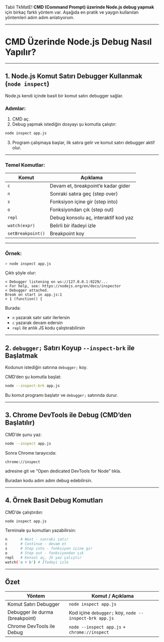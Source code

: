 Tabii TkMatE! **CMD (Command Prompt) üzerinde Node.js debug yapmak** için birkaç farklı yöntem var. Aşağıda en pratik ve yaygın kullanılan yöntemleri adım adım anlatıyorum.

---

# CMD Üzerinde Node.js Debug Nasıl Yapılır?

---

## 1. **Node.js Komut Satırı Debugger Kullanmak (`node inspect`)**

Node.js kendi içinde basit bir komut satırı debugger sağlar.

### Adımlar:

1. CMD aç.
2. Debug yapmak istediğin dosyayı şu komutla çalıştır:

```bash
node inspect app.js
```

3. Program çalışmaya başlar, ilk satıra gelir ve komut satırı debugger aktif olur.

---

### Temel Komutlar:

|Komut|Açıklama|
|---|---|
|`c`|Devam et, breakpoint’e kadar gider|
|`n`|Sonraki satıra geç (step over)|
|`s`|Fonksiyon içine gir (step into)|
|`o`|Fonksiyondan çık (step out)|
|`repl`|Debug konsolu aç, interaktif kod yaz|
|`watch(expr)`|Belirli bir ifadeyi izle|
|`setBreakpoint()`|Breakpoint koy|

---

### Örnek:

```bash
> node inspect app.js
```

Çıktı şöyle olur:

```
< Debugger listening on ws://127.0.0.1:9229/...
< For help, see: https://nodejs.org/en/docs/inspector
< Debugger attached.
Break on start in app.js:1
> 1 (function() {
```

Burada:

- `n` yazarak satır satır ilerlersin
- `c` yazarak devam edersin
- `repl` ile anlık JS kodu çalıştırabilirsin

---

## 2. **`debugger;` Satırı Koyup `--inspect-brk` ile Başlatmak**

Kodunun istediğin satırına `debugger;` koy.

CMD’den şu komutla başlat:

```bash
node --inspect-brk app.js
```

Bu komut programı başlatır ve `debugger;` satırında durur.

---

## 3. **Chrome DevTools ile Debug (CMD’den Başlatılır)**

CMD’de şunu yaz:

```bash
node --inspect app.js
```

Sonra Chrome tarayıcıda:

```
chrome://inspect
```

adresine git ve “Open dedicated DevTools for Node” tıkla.

Buradan kodu adım adım debug edebilirsin.

---

## 4. **Örnek Basit Debug Komutları**

CMD’de çalıştırdın:

```bash
node inspect app.js
```

Terminale şu komutları yazabilirsin:

```bash
n      # Next - sonraki satır
c      # Continue - devam et
s      # Step into - fonksiyon içine gir
o      # Step out - fonksiyondan çık
repl   # Konsol aç, JS yaz çalıştır
watch('a + b') # İfadeyi izle
```

---

## Özet

|Yöntem|Komut / Açıklama|
|---|---|
|Komut Satırı Debugger|`node inspect app.js`|
|Debugger ile durma (breakpoint)|Kod içine `debugger;` koy, `node --inspect-brk app.js`|
|Chrome DevTools ile Debug|`node --inspect app.js` + `chrome://inspect`|
